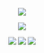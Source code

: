 </p> 
<p align="center">

<div align="center">
  
  ![](https://komarev.com/ghpvc/?username=cheriecrush&color=dc143c)


</p> 
<p align="center">

</p> 
<p align="center">
<img src=https://i.postimg.cc/G3zs3gX4/Untitled1362-20240607193208.webp>


</p> 
<p align="center">

<div align="center">

[![](https://i.postimg.cc/hjT6b73Y/Untitled1362-20240607194008.webp)](https://rentry.co/riri) [![](https://i.postimg.cc/L6HwL5ky/Untitled1362-20240607194337.webp)](https://rentry.co/riri) [![](https://i.postimg.cc/WbWWZn13/Untitled1362-20240607194421.webp)](https://rentry.co/riri)

  
</p> 
<p align="center">



